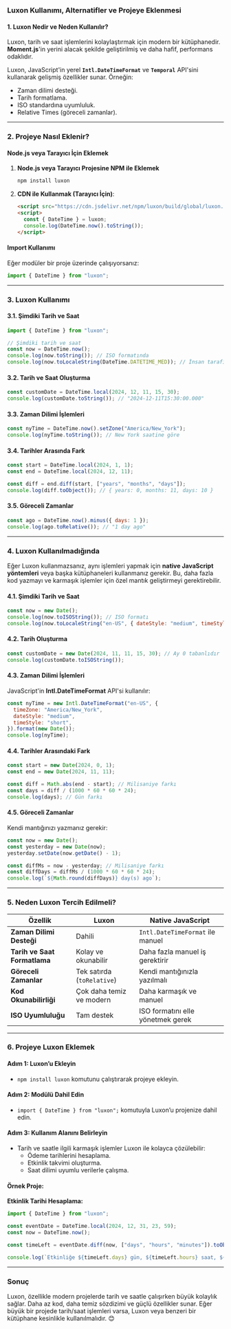 ### **Luxon Kullanımı, Alternatifler ve Projeye Eklenmesi**

#### **1. Luxon Nedir ve Neden Kullanılır?**
Luxon, tarih ve saat işlemlerini kolaylaştırmak için modern bir kütüphanedir. **Moment.js**'in yerini alacak şekilde geliştirilmiş ve daha hafif, performans odaklıdır. 

Luxon, JavaScript'in yerel **`Intl.DateTimeFormat`** ve **`Temporal`** API'sini kullanarak gelişmiş özellikler sunar. Örneğin:
- Zaman dilimi desteği.
- Tarih formatlama.
- ISO standardına uyumluluk.
- Relative Times (göreceli zamanlar).

---

### **2. Projeye Nasıl Eklenir?**

#### **Node.js veya Tarayıcı İçin Eklemek**

1. **Node.js veya Tarayıcı Projesine NPM ile Eklemek**
   ```bash
   npm install luxon
   ```

2. **CDN ile Kullanmak (Tarayıcı İçin)**:
   ```html
   <script src="https://cdn.jsdelivr.net/npm/luxon/build/global/luxon.min.js"></script>
   <script>
     const { DateTime } = luxon;
     console.log(DateTime.now().toString());
   </script>
   ```

#### **Import Kullanımı**
Eğer modüler bir proje üzerinde çalışıyorsanız:
```javascript
import { DateTime } from "luxon";
```

---

### **3. Luxon Kullanımı**

#### **3.1. Şimdiki Tarih ve Saat**
```javascript
import { DateTime } from "luxon";

// Şimdiki tarih ve saat
const now = DateTime.now();
console.log(now.toString()); // ISO formatında
console.log(now.toLocaleString(DateTime.DATETIME_MED)); // İnsan tarafından okunabilir format
```

#### **3.2. Tarih ve Saat Oluşturma**
```javascript
const customDate = DateTime.local(2024, 12, 11, 15, 30);
console.log(customDate.toString()); // "2024-12-11T15:30:00.000"
```

#### **3.3. Zaman Dilimi İşlemleri**
```javascript
const nyTime = DateTime.now().setZone("America/New_York");
console.log(nyTime.toString()); // New York saatine göre
```

#### **3.4. Tarihler Arasında Fark**
```javascript
const start = DateTime.local(2024, 1, 1);
const end = DateTime.local(2024, 12, 11);

const diff = end.diff(start, ["years", "months", "days"]);
console.log(diff.toObject()); // { years: 0, months: 11, days: 10 }
```

#### **3.5. Göreceli Zamanlar**
```javascript
const ago = DateTime.now().minus({ days: 1 });
console.log(ago.toRelative()); // "1 day ago"
```

---

### **4. Luxon Kullanılmadığında**

Eğer Luxon kullanmazsanız, aynı işlemleri yapmak için **native JavaScript yöntemleri** veya başka kütüphaneleri kullanmanız gerekir. Bu, daha fazla kod yazmayı ve karmaşık işlemler için özel mantık geliştirmeyi gerektirebilir.

#### **4.1. Şimdiki Tarih ve Saat**
```javascript
const now = new Date();
console.log(now.toISOString()); // ISO formatı
console.log(now.toLocaleString("en-US", { dateStyle: "medium", timeStyle: "short" }));
```

#### **4.2. Tarih Oluşturma**
```javascript
const customDate = new Date(2024, 11, 11, 15, 30); // Ay 0 tabanlıdır
console.log(customDate.toISOString());
```

#### **4.3. Zaman Dilimi İşlemleri**
JavaScript'in **Intl.DateTimeFormat** API'si kullanılır:
```javascript
const nyTime = new Intl.DateTimeFormat("en-US", {
  timeZone: "America/New_York",
  dateStyle: "medium",
  timeStyle: "short",
}).format(new Date());
console.log(nyTime);
```

#### **4.4. Tarihler Arasındaki Fark**
```javascript
const start = new Date(2024, 0, 1);
const end = new Date(2024, 11, 11);

const diff = Math.abs(end - start); // Milisaniye farkı
const days = diff / (1000 * 60 * 60 * 24);
console.log(days); // Gün farkı
```

#### **4.5. Göreceli Zamanlar**
Kendi mantığınızı yazmanız gerekir:
```javascript
const now = new Date();
const yesterday = new Date(now);
yesterday.setDate(now.getDate() - 1);

const diffMs = now - yesterday; // Milisaniye farkı
const diffDays = diffMs / (1000 * 60 * 60 * 24);
console.log(`${Math.round(diffDays)} day(s) ago`);
```

---

### **5. Neden Luxon Tercih Edilmeli?**

| Özellik                | Luxon                                | Native JavaScript                  |
|------------------------|--------------------------------------|------------------------------------|
| **Zaman Dilimi Desteği** | Dahili                              | `Intl.DateTimeFormat` ile manuel   |
| **Tarih ve Saat Formatlama** | Kolay ve okunabilir              | Daha fazla manuel iş gerektirir    |
| **Göreceli Zamanlar**    | Tek satırda (`toRelative`)          | Kendi mantığınızla yazılmalı       |
| **Kod Okunabilirliği**   | Çok daha temiz ve modern            | Daha karmaşık ve manuel            |
| **ISO Uyumluluğu**       | Tam destek                          | ISO formatını elle yönetmek gerek  |

---

### **6. Projeye Luxon Eklemek**

#### Adım 1: Luxon’u Ekleyin
- `npm install luxon` komutunu çalıştırarak projeye ekleyin.

#### Adım 2: Modülü Dahil Edin
- `import { DateTime } from "luxon";` komutuyla Luxon’u projenize dahil edin.

#### Adım 3: Kullanım Alanını Belirleyin
- Tarih ve saatle ilgili karmaşık işlemler Luxon ile kolayca çözülebilir:
  - Ödeme tarihlerini hesaplama.
  - Etkinlik takvimi oluşturma.
  - Saat dilimi uyumlu verilerle çalışma.

#### Örnek Proje:
**Etkinlik Tarihi Hesaplama:**
```javascript
import { DateTime } from "luxon";

const eventDate = DateTime.local(2024, 12, 31, 23, 59);
const now = DateTime.now();

const timeLeft = eventDate.diff(now, ["days", "hours", "minutes"]).toObject();

console.log(`Etkinliğe ${timeLeft.days} gün, ${timeLeft.hours} saat, ${timeLeft.minutes} dakika kaldı.`);
```

---

### **Sonuç**
Luxon, özellikle modern projelerde tarih ve saatle çalışırken büyük kolaylık sağlar. Daha az kod, daha temiz sözdizimi ve güçlü özellikler sunar. Eğer büyük bir projede tarih/saat işlemleri varsa, Luxon veya benzeri bir kütüphane kesinlikle kullanılmalıdır. 😊